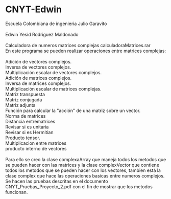 # CNYT-Edwin
Escuela Colombiana de ingenieria Julio Garavito<br/>
<br/>
Edwin Yesid Rodriguez Maldonado<br/>
<br/>
                         Calculadora de numeros matrices complejas calculadoraMatrices.rar<br/>
En este programa se pueden realizar operaciones entre matrices complejas:<br/>
<br/>
Adición de vectores complejos.<br/>
Inversa de vectores complejos.<br/>
Multiplicación escalar de vectores complejos.<br/>
Adición de matrices complejos.<br/>
Inversa de matrices complejos.<br/>
Multiplicación escalar de matrices complejas.<br/>
Matriz transpuesta<br/>
Matriz conjugada<br/>
Matriz adjunta<br/>
Función para calcular la "acción" de una matriz sobre un vector.<br/>
Norma de matrices<br/>
Distancia entrematrices<br/>
Revisar si es unitaria<br/>
Revisar si es Hermitian<br/>
Producto tensor.<br/>
Multiplicacion entre matrices<br/>
producto interno de vectores<br/>
<br/>
Para ello se creo la clase complexaArray que maneja todos los metodos que se pueden hacer con las matrices y la clase complexVector que contiene todos los metodos que se pueden hacer con los vectores, tambien está la clase complex que hace las operaciones basicas entre numeros complejos.
<br/>
Se hacen las pruebas descritas en el documento CNYT_Pruebas_Proyecto_2.pdf con el fin de mostrar que los metodos funcionan.
  
  
